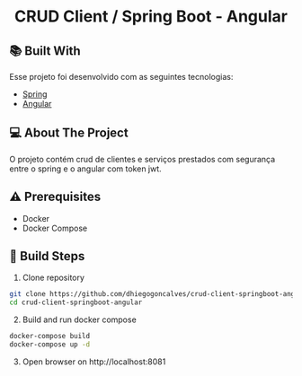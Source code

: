<h1 align="center">
   CRUD Client / Spring Boot - Angular
</h1>

## :books: Built With

Esse projeto foi desenvolvido com as seguintes tecnologias:

- [Spring](https://spring.io/)
- [Angular](https://angular.io/)

## :computer: About The Project

O projeto contém crud de clientes e serviços prestados com segurança entre o spring e o angular com token jwt.

## :warning: Prerequisites

- Docker
- Docker Compose

## :rocket: Build Steps

1. Clone repository

```bash
git clone https://github.com/dhiegogoncalves/crud-client-springboot-angular.git
cd crud-client-springboot-angular
```

2. Build and run docker compose

```bash
docker-compose build
docker-compose up -d
```

3. Open browser on http://localhost:8081
